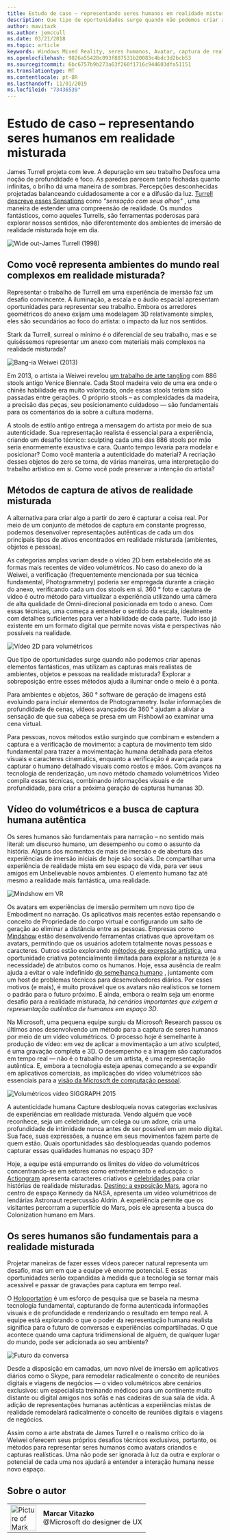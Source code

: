 ```yaml
---
title: Estudo de caso – representando seres humanos em realidade misturada
description: Que tipo de oportunidades surge quando não podemos criar apenas elementos fantásticos, mas utilizam as capturas mais realistas de ambientes, objetos e pessoas na realidade misturada?
author: mavitazk
ms.author: jemccull
ms.date: 03/21/2018
ms.topic: article
keywords: Windows Mixed Reality, seres humanos, Avatar, captura de realidade misturada, vídeo volumétricos
ms.openlocfilehash: 9826a55428c093f887531b20083c4bdc3d2bcb53
ms.sourcegitcommit: 6bc6757b9b273a63f260f1716c944603dfa51151
ms.translationtype: MT
ms.contentlocale: pt-BR
ms.lasthandoff: 11/01/2019
ms.locfileid: "73436539"
---
```

# <a name="case-study---representing-humans-in-mixed-reality"></a>Estudo de caso – representando seres humanos em realidade misturada

James Turrell projeta com leve. A depuração em seu trabalho Desfoca uma noção de profundidade e foco. As paredes parecem tanto fechadas quanto infinitas, o brilho dá uma maneira de sombras. Percepções desconhecidas projetadas balanceando cuidadosamente a cor e a difusão da luz. [Turrell descreve esses Sensations](https://www.sculpture.org/documents/scmag02/nov02/turrell/turrell.shtml) como *"sensação com seus olhos"* , uma maneira de estender uma compreensão de realidade. Os mundos fantásticos, como aqueles Turrells, são ferramentas poderosas para explorar nossos sentidos, não diferentemente dos ambientes de imersão de realidade misturada hoje em dia.

![Wide out-James Turrell (1998)](images/wide-out-james-turrell.jpg)

## <a name="how-do-you-represent-complex-real-world-environments-in-mixed-reality"></a>Como você representa ambientes do mundo real complexos em realidade misturada?

Representar o trabalho de Turrell em uma experiência de imersão faz um desafio convincente. A iluminação, a escala e o áudio espacial apresentam oportunidades para representar seu trabalho. Embora os arredores geométricos do anexo exijam uma modelagem 3D relativamente simples, eles são secundários ao foco do artista: o impacto da luz nos sentidos.

Stark da Turrell, surreal o mínimo é o diferencial de seu trabalho, mas e se quiséssemos representar um anexo com materiais mais complexos na realidade misturada?

![Bang-ia Weiwei (2013)](images/bang-ai-weiwie.jpg)

Em 2013, o artista ia Weiwei revelou [um trabalho de arte tangling](https://www.designboom.com/art/ai-weiwei-bang-installation-at-venice-art-biennale-2013/) com 886 stools antigo Venice Biennale. Cada Stool madeira veio de uma era onde o chinês habilidade era muito valorizado, onde essas stools teriam sido passadas entre gerações. O próprio stools – as complexidades da madeira, a precisão das peças, seu posicionamento cuidadoso — são fundamentais para os comentários do ia sobre a cultura moderna.

A stools de estilo antigo entrega a mensagem do artista por meio de sua autenticidade. Sua representação realista é essencial para a experiência, criando um desafio técnico: sculpting cada uma das 886 stools por mão seria enormemente exaustiva e cara. Quanto tempo levaria para modelar e posicionar? Como você manteria a autenticidade do material? A recriação desses objetos do zero se torna, de várias maneiras, uma interpretação do trabalho artístico em si. Como você pode preservar a intenção do artista?

## <a name="methods-of-capturing-mixed-reality-assets"></a>Métodos de captura de ativos de realidade misturada

A alternativa para criar algo a partir do zero é capturar a coisa real. Por meio de um conjunto de métodos de captura em constante progresso, podemos desenvolver representações autênticas de cada um dos principais tipos de ativos encontrados em realidade misturada (ambientes, objetos e pessoas).

As categorias amplas variam desde o vídeo 2D bem estabelecido até as formas mais recentes de vídeo volumétricos. No caso do anexo do ia Weiwei, a verificação (frequentemente mencionada por sua técnica fundamental, Photogrammetry) poderia ser empregada durante a criação do anexo, verificando cada um dos stools em si. 360 ° foto e captura de vídeo é outro método para virtualizar a experiência utilizando uma câmera de alta qualidade de Omni-direcional posicionada em todo o anexo. Com essas técnicas, uma começa a entender o sentido da escala, idealmente com detalhes suficientes para ver a habilidade de cada parte. Tudo isso já existente em um formato digital que permite novas vista e perspectivas não possíveis na realidade.

![Vídeo 2D para volumétricos](images/2d-to-volumetric-video.png)

Que tipo de oportunidades surge quando não podemos criar apenas elementos fantásticos, mas utilizam as capturas mais realistas de ambientes, objetos e pessoas na realidade misturada? Explorar a sobreposição entre esses métodos ajuda a iluminar onde o meio é a ponta.

Para ambientes e objetos, 360 ° software de geração de imagens está evoluindo para incluir elementos de Photogrammetry. Isolar informações de profundidade de cenas, vídeos avançados de 360 ° ajudam a aliviar a sensação de que sua cabeça se presa em um Fishbowl ao examinar uma cena virtual.

Para pessoas, novos métodos estão surgindo que combinam e estendem a captura e a verificação de movimento: a captura de movimento tem sido fundamental para trazer a movimentação humana detalhada para efeitos visuais e caracteres cinematics, enquanto a verificação é avançada para capturar o humano detalhado visuais como rostos e mãos. Com avanços na tecnologia de renderização, um novo método chamado volumétricos Video compila essas técnicas, combinando informações visuais e de profundidade, para criar a próxima geração de capturas humanas 3D.

## <a name="volumetric-video-and-the-pursuit-of-authentic-human-capture"></a>Vídeo do volumétricos e a busca de captura humana autêntica

Os seres humanos são fundamentais para narração – no sentido mais literal: um discurso humano, um desempenho ou como o assunto da história. Alguns dos momentos de mais de imersão e de abertura das experiências de imersão iniciais de hoje são sociais. De compartilhar uma experiência de realidade mista em seu espaço de vida, para ver seus amigos em Unbelievable novos ambientes. O elemento humano faz até mesmo a realidade mais fantástica, uma realidade.

![Mindshow em VR](images/mindshow-in-vr-640px.jpg)

Os avatars em experiências de imersão permitem um novo tipo de Embodiment no narração. Os aplicativos mais recentes estão repensando o conceito de Propriedade do corpo virtual e configurando um salto de geração ao eliminar a distância entre as pessoas. Empresas como [Mindshow](https://mindshow.com/) estão desenvolvendo ferramentas criativas que aproveitam os avatars, permitindo que os usuários adotem totalmente novas pessoas e caracteres. Outros estão explorando [métodos de expressão artística](https://en.wikipedia.org/wiki/Uncanny_valley), uma oportunidade criativa potencialmente ilimitada para explorar a natureza (e a necessidade) de atributos como os humanos. Hoje, essa ausência de realm ajuda a evitar o vale indefinido [do semelhança humano](https://en.wikipedia.org/wiki/Uncanny_valley) , juntamente com um host de problemas técnicos para desenvolvedores diários. Por esses motivos (e mais), é muito provável que os avatars não realísticos se tornem o padrão para o futuro próximo. E ainda, embora o realm seja um enorme desafio para a realidade misturada, *há cenários importantes que exigem a representação autêntica de humanos em espaço 3D*.

Na Microsoft, uma pequena equipe surgiu da Microsoft Research passou os últimos anos desenvolvendo um método para a captura de seres humanos por meio de um vídeo volumétricos. O processo hoje é semelhante à produção de vídeo: em vez de aplicar a movimentação a um ativo sculpted, é uma gravação completa e 3D. O desempenho e a imagem são capturados em tempo real — não é o trabalho de um artista, é uma representação autêntica. E, embora a tecnologia esteja apenas começando a se expandir em aplicativos comerciais, as implicações do vídeo volumétricos são essenciais para a [visão da Microsoft de computação pessoal](https://www.youtube.com/watch?v=tcyj-_IEWt8).

![Volumétricos vídeo SIGGRAPH 2015](images/volumetric-video-siggraph-2015.gif)

A autenticidade humana Capture desbloqueia novas categorias exclusivas de experiências em realidade misturada. Vendo alguém que você reconhece, seja um celebridade, um colega ou um adore, cria uma profundidade de intimidade nunca antes de ser possível em um meio digital. Sua face, suas expressões, a nuance em seus movimentos fazem parte de quem estão. Quais oportunidades são desbloqueadas quando podemos capturar essas qualidades humanas no espaço 3D?

Hoje, a equipe está empurrando os limites do vídeo do volumétricos concentrando-se em setores como entretenimento e educação: o [Actiongram](https://www.microsoft.com/p/actiongram/9nblggh5ftmt) apresenta caracteres criativos e [celebridades](https://www.youtube.com/watch?v=BwWueXlsOrA) para criar histórias de realidade misturadas. [Destino: a exposição Mars](https://www.jpl.nasa.gov/news/news.php?feature=6220), agora no centro de espaço Kennedy da NASA, apresenta um vídeo volumétricos de lendárias Astronaut repercussão Aldrin. A experiência permite que os visitantes percorram a superfície do Mars, pois ele apresenta a busca do Colonization humano em Mars.

## <a name="humans-are-fundamental-to-mixed-reality"></a>Os seres humanos são fundamentais para a realidade misturada

Projetar maneiras de fazer esses vídeos parecer natural representa um desafio, mas um em que a equipe vê enorme potencial. E essas oportunidades serão expandidas à medida que a tecnologia se tornar mais acessível e passar de gravações para captura em tempo real.

O [Holoportation](https://www.microsoft.com/research/project/holoportation-3/) é um esforço de pesquisa que se baseia na mesma tecnologia fundamental, capturando de forma autenticada informações visuais e de profundidade e renderizando o resultado em tempo real. A equipe está explorando o que o poder da representação humana realista significa para o futuro de conversas e experiências compartilhadas. O que acontece quando uma captura tridimensional de alguém, de qualquer lugar do mundo, pode ser adicionada ao seu ambiente?

![Futuro da conversa](images/girl-with-dress.jpg)

Desde a disposição em camadas, um novo nível de imersão em aplicativos diários como o Skype, para remodelar radicalmente o conceito de reuniões digitais e viagens de negócios — o vídeo volumétricos abre cenários exclusivos: um especialista treinando médicos para um continente muito distante ou digital amigos nos sofás e nas cadeiras de sua sala de vida. A adição de representações humanas autênticas a experiências mistas de realidade remodelará radicalmente o conceito de reuniões digitais e viagens de negócios.

Assim como a arte abstrata de James Turrell e o realismo crítico do ia Weiwei oferecem seus próprios desafios técnicos exclusivos, portanto, os métodos para representar seres humanos como avatars criandos e capturas realísticas. Uma não pode ser ignorada à luz da outra e explorar o potencial de cada uma nos ajudará a entender a interação humana nesse novo espaço.

## <a name="about-the-author"></a>Sobre o autor

<table style="border-collapse:collapse" padding-left="0px">
<tr>
<td style="border-style: none" width="60"><img alt="Picture of Mark Vitazko" width="60" height="60" src="images/mark-vitazko.jpg"></td>
<td style="border-style: none"><b>Marcar Vitazko</b><br>@Microsoft do designer de UX</td>
</tr>
</table>
